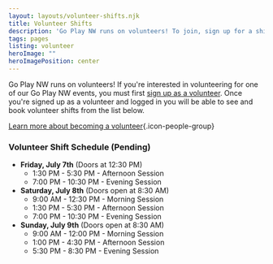 ```yaml
---
layout: layouts/volunteer-shifts.njk
title: Volunteer Shifts
description: 'Go Play NW runs on volunteers! To join, sign up for a shift!'
tags: pages
listing: volunteer
heroImage: ""
heroImagePosition: center
---
```

Go Play NW runs on volunteers! If you're interested in volunteering for one of our Go Play NW events, you must first [sign up as a volunteer](/volunteer/#signup). Once you're signed up as a volunteer and logged in you will be able to see and book volunteer shifts from the list below.

[Learn more about becoming a volunteer](/volunteer){.icon-people-group}

### Volunteer Shift Schedule (Pending)
 * **Friday, July 7th** (Doors at 12:30 PM)
    * 1:30 PM - 5:30 PM - Afternoon Session
    * 7:00 PM - 10:30 PM - Evening Session
 * **Saturday, July 8th** (Doors open at 8:30 AM)
    * 9:00 AM - 12:30 PM - Morning Session
    * 1:30 PM - 5:30 PM - Afternoon Session
    * 7:00 PM - 10:30 PM - Evening Session
 * **Sunday, July 9th** (Doors open at 8:30 AM)
    * 9:00 AM - 12:00 PM - Morning Session
    * 1:00 PM - 4:30 PM - Afternoon Session
    * 5:30 PM - 8:30 PM - Evening Session
